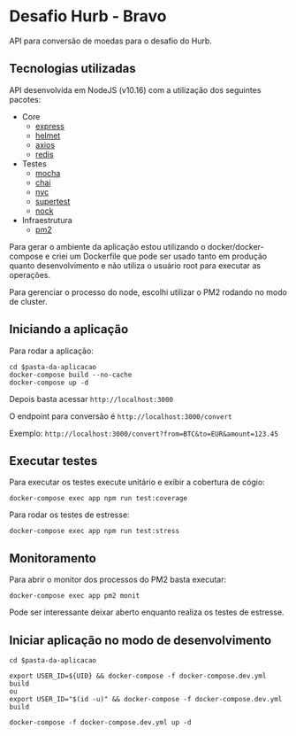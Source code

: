 # Desafio Hurb - Bravo

API para conversão de moedas para o desafio do Hurb.

## Tecnologias utilizadas

API desenvolvida em NodeJS (v10.16) com a utilização dos seguintes pacotes:

-   Core
    -   [express](https://github.com/expressjs/express)
    -   [helmet](https://github.com/helmetjs/helmet)
    -   [axios](https://github.com/axios/axios)
    -   [redis](https://github.com/NodeRedis/node_redis)
-   Testes
    -   [mocha](https://github.com/mochajs/mocha)
    -   [chai](https://github.com/chaijs/chai)
    -   [nyc](https://github.com/istanbuljs/nyc)
    -   [supertest](https://github.com/visionmedia/supertest)
    -   [nock](https://github.com/nock/nock)
-   Infraestrutura
    -   [pm2](https://github.com/Unitech/pm2)

Para gerar o ambiente da aplicação estou utilizando o docker/docker-compose e criei um Dockerfile
que pode ser usado tanto em produção quanto desenvolvimento e não utiliza o usuário root para
executar as operações.

Para gerenciar o processo do node, escolhi utilizar o PM2 rodando no modo de cluster.

## Iniciando a aplicação

Para rodar a aplicação:

```
cd $pasta-da-aplicacao
docker-compose build --no-cache
docker-compose up -d
```

Depois basta acessar `http://localhost:3000`

O endpoint para conversão é `http://localhost:3000/convert`

Exemplo: `http://localhost:3000/convert?from=BTC&to=EUR&amount=123.45`

## Executar testes

Para executar os testes execute unitário e exibir a cobertura de cógio:

```
docker-compose exec app npm run test:coverage
```

Para rodar os testes de estresse:

```
docker-compose exec app npm run test:stress
```

## Monitoramento

Para abrir o monitor dos processos do PM2 basta executar:

```
docker-compose exec app pm2 monit
```

Pode ser interessante deixar aberto enquanto realiza os testes de estresse.

## Iniciar aplicação no modo de desenvolvimento

```
cd $pasta-da-aplicacao

export USER_ID=${UID} && docker-compose -f docker-compose.dev.yml build
ou
export USER_ID="$(id -u)" && docker-compose -f docker-compose.dev.yml build

docker-compose -f docker-compose.dev.yml up -d
```
